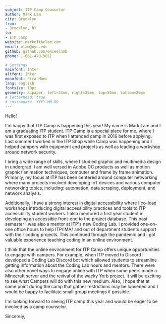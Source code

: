```yaml
---
subject: ITP Camp Counselor
author: Mark Lam
city: Brooklyn
from:
- Brooklyn, NY
to:
- ITP Camp
website: markofthelam.com
email: mlam@nyu.edu
github: github.com/emceelamb
phone: 1-661-478-9651

# Settings
mainfont: Inter
altfont: Inter 
monofont: Fira Mono
lang: english
fontsize: 10pt
geometry: a4paper, left=35mm, right=35mm, top=50mm, bottom=25mm
# letterhead: true
# customdate: YYYY-MM-DD
---
```


Hello!

I'm happy that ITP Camp is happening this year! My name is Mark Lam and I am a graduating ITP student. ITP Camp is a special place for me, where I was first exposed to ITP when I attended camp in 2016 before applying. Last summer I worked in the ITP Shop while Camp was happening and I helped campers with equipment and projects as well as leading a workshop around network security.

I bring a wide range of skills, where I studied graphic and multimedia design in undergrad. I am well versed in Adobe CC products as well as motion graphic/ animation techniques, computer and frame by frame animation. Primarily, my focus at ITP has been centered around computer networking where many projects involved developing IoT devices and various computer networking topics, including: automation, data scraping, deployment, and network analysis. 

Additionally, I have a strong interest in digital accessibility where I co-lead workshops introducing digital accessibility practices and tools to ITP accessibility student workers. I also mentored a first year student in developing an accessible front-end to the project database. This past semester I was also a mentor at ITP's new Coding Lab. I provided one-on-one office hours to help ITP/IMA/ and out of department students support with their coding projects. This continued through the pandemic and I got valuable experience teaching coding in an online environment.

I think that the online environment for ITP Camp offers unique opportunities to engage with campers. For example, when ITP moved to Discord I developed a Coding Lab Discord bot which allowed students to streamline getting information about the Coding Lab hours and mentors. There were also other novel ways to engage online with ITP when some peers made a Minecraft server and the revival of the wacky Yorb project. It will be exciting to see what Campers will do with this new medium. Also, I hope that at some point during the camp that gather restrictions may be loosened and I would be happy to facilitate small group meetings if possible.

I'm looking forward to seeing ITP camp this year and would be eager to be involved as a camp counselor.

Sincerely,
